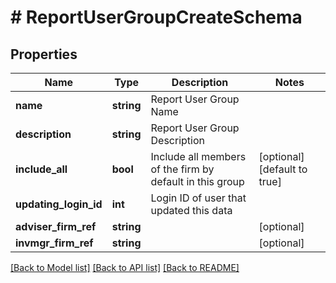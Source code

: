 # # ReportUserGroupCreateSchema

## Properties

Name | Type | Description | Notes
------------ | ------------- | ------------- | -------------
**name** | **string** | Report User Group Name |
**description** | **string** | Report User Group Description |
**include_all** | **bool** | Include all members of the firm by default in this group | [optional] [default to true]
**updating_login_id** | **int** | Login ID of user that updated this data |
**adviser_firm_ref** | **string** |  | [optional]
**invmgr_firm_ref** | **string** |  | [optional]

[[Back to Model list]](../../README.md#models) [[Back to API list]](../../README.md#endpoints) [[Back to README]](../../README.md)
